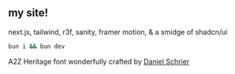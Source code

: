 ## my site!

next.js, tailwind, r3f, sanity, framer motion, & a smidge of shadcn/ui

```bash
bun i && bun dev
``` 

A2Z Heritage font wonderfully crafted by [Daniel Schrier](https://schrier.xyz/)
